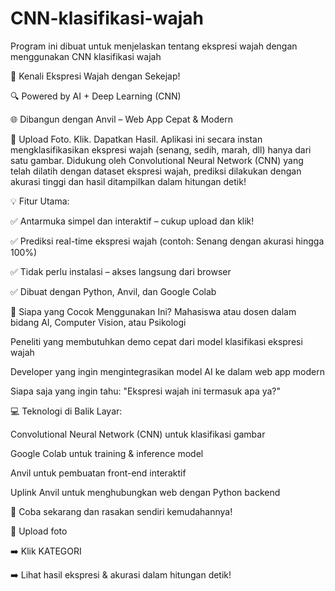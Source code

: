# CNN-klasifikasi-wajah
Program ini dibuat untuk menjelaskan tentang ekspresi wajah dengan menggunakan CNN klasifikasi wajah 

🎉 Kenali Ekspresi Wajah dengan Sekejap!

🔍 Powered by AI + Deep Learning (CNN)

🌐 Dibangun dengan Anvil – Web App Cepat & Modern

📸 Upload Foto. Klik. Dapatkan Hasil.
Aplikasi ini secara instan mengklasifikasikan ekspresi wajah (senang, sedih, marah, dll) hanya dari satu gambar. Didukung oleh Convolutional Neural Network (CNN) yang telah dilatih dengan dataset ekspresi wajah, prediksi dilakukan dengan akurasi tinggi dan hasil ditampilkan dalam hitungan detik!

💡 Fitur Utama:

✅ Antarmuka simpel dan interaktif – cukup upload dan klik!

✅ Prediksi real-time ekspresi wajah (contoh: Senang dengan akurasi hingga 100%)

✅ Tidak perlu instalasi – akses langsung dari browser

✅ Dibuat dengan Python, Anvil, dan Google Colab

🎯 Siapa yang Cocok Menggunakan Ini?
Mahasiswa atau dosen dalam bidang AI, Computer Vision, atau Psikologi

Peneliti yang membutuhkan demo cepat dari model klasifikasi ekspresi wajah

Developer yang ingin mengintegrasikan model AI ke dalam web app modern

Siapa saja yang ingin tahu: "Ekspresi wajah ini termasuk apa ya?"

💻 Teknologi di Balik Layar:

Convolutional Neural Network (CNN) untuk klasifikasi gambar

Google Colab untuk training & inference model

Anvil untuk pembuatan front-end interaktif

Uplink Anvil untuk menghubungkan web dengan Python backend

🚀 Coba sekarang dan rasakan sendiri kemudahannya!

📂 Upload foto 

➡️ Klik KATEGORI

➡️ Lihat hasil ekspresi & akurasi dalam hitungan detik!

